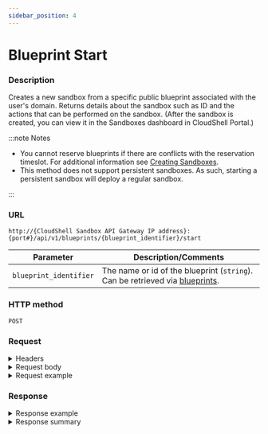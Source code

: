 ```yaml
---
sidebar_position: 4
---
```


# Blueprint Start

### Description

Creates a new sandbox from a specific public blueprint associated with the user's domain. Returns details about the sandbox such as ID and the actions that can be performed on the sandbox. (After the sandbox is created, you can view it in the Sandboxes dashboard in CloudShell Portal.)

:::note Notes

- You cannot reserve blueprints if there are conflicts with the reservation timeslot. For additional information see [Creating Sandboxes](../../../portal/sandboxes/creating-sandboxes.md).
- This method does not support persistent sandboxes. As such, starting a persistent sandbox will deploy a regular sandbox.

:::

### URL

`http://{CloudShell Sandbox API Gateway IP address}:{port#}/api/v1/blueprints/{blueprint_identifier}/start`

| Parameter | Description/Comments |
| --- | --- |
| `blueprint_identifier` | The name or id of the blueprint (`string`). Can be retrieved via [blueprints](./blueprints.md). |

### HTTP method

`POST`

### Request

<details>
<summary>Headers</summary>

Example header format for the `blueprint start` method:

`Authorization: Basic <authorization token returned from the login method>`

`Content-Type: application/json`

</details>

<details>
<summary>Request body</summary>

The scheduling and input parameters of the sandbox in JSON format. The elements of the `blueprint start` method include:

| Parameter | Description/Comments |
| --- | --- |
| `name` | The name of the sandbox. `(string)` <br/> If you do not specify a name, you will get the following error message: "Reservation name and duration must be specified in request body". |
| `duration` | The duration for this sandbox. Time must be specified in ISO 8601 format (for example PT23H). `(string)` <br/> If you do not specify the duration, you will get the following error message: "Duration format must be a valid 'ISO 8601' (e.g 'PT23H' or 'PT4H2M')". |
| `start_time` | Optional parameter, if not provided the sandbox will start immediatly. Must conform to ISO 8601 standard, which means that a timezone offset is passed with the value. For UTC: 2039-09-07T15:50+00Z. For UTC+2: 2039-09-26T07:58:30.996+0200". |
| `params` | Any published input parameters defined for the blueprint and its abstract resources. Input parameters that have no default must be included in the request. Abstract resource input parameters must be associated to global inputs (specify the global inputs in the request). `(Array)` <br/> If you do not specify the input parameters, you will get the following error message: "Blueprint has invalid inputs". |
| `permitted_users` | Users permitted to use the sandbox. Permitted users must have access to the logged-in domain. |

</details>

<details>
<summary>Request example</summary>

```javascript
{
   "name":"testbp-sndbx",
   "duration":"PT2H5M",
   "params":[
      {
         "name":"global1",
         "value":"value1"
      },
      {
         "name":"abstract resource 1.attribute4",
         "value":"some value"
      },
      {
         "name":"abstract resource 1/sub resource.attribute4",
         "value":"some value"
      }
   ],
   "permitted_users":[
      "john.s",
      "emily.b",
      "lucas.w"
   ]
}
```
</details>

### Response

<details>
<summary>Response example</summary>

The `blueprint start` method returns details about the new sandbox. The output includes details about the sandbox ID and the actions that can be performed on the sandbox:

```javascript
{
   "name":"Test Blprnt2",
   "id":"994bd534-740a-45f5-851f-ff452f2a17a2",
   "state":"Ready",
   "type":"Sandbox",
   "components":[
      {
         "name":"MySwitch",
         "type":"Resource",
         "component_type":"Generic Switch Model",
         "description":"",
         "attributes":[
            {
               "type":"string",
               "name":"vendor",
               "value":""
            }
         ],
         "connection_interfaces":[
            {
               "name":"Telnet",
               "url":""
            }
         ],
      }
   ],
   "apps":[
      {
         "name":"MyApp",
         "type":"Application",
         "description":""
      }
   ],
   "_links":{
      "self":{
         "href":"/sandboxes/994bd534-740a-45f5-851f-ff452f2a17a2",
         "method":"GET",
         "name":"get a sandbox' details",
         "templated":true
      },
      "stop":{
         "href":"/sandboxes/994bd534-740a-45f5-851f-ff452f2a17a2/stop",
         "method":"POST",
         "name":"stop a sandbox",
         "templated":true
      },
      "all":{
         "href":"/sandboxes",
         "method":"GET",
         "name":"get all sandboxes"
      }
   }
}
```
</details>

<details>
<summary>Response summary</summary>

The response output properties of the `blueprint start` method are described in the following table.

| Property | Sub Property | Description/Comments |
| --- | --- | --- |
| `name` |   | The name of the sandbox. `(string)` |
| `id` |   | The ID of the sandbox. `(string)` |
| `state` |   | The current state of the sandbox. Possible values: Pending, Setup, Ready, Teardown, Error, Ended. `(string)` |
| `type` |   | The sandbox type ("Sandbox"). `(string)` |
| `components` |   | The resource model of the sandbox. `(array)` |
|   | `name` | The name of the component. `(string)` |
|   | `type` | The component ("resource", "application", or "service"). `(string)` |
|   | `component_type` | The resource model. `(string)` |
|   | `description` | A short description of the resource. |
|   | `attributes` | The attributes of the resource model. `(array)` |
|   | `type` | The attribute type. `(string)` |
|   | `name` | The attribute name. `(string)` |
|   | `value` | The attribute value. `(string)` |
|   | `connection_interfaces` | The connection interfaces of the resource. `(array)` |
|   | `name` | The name of the connection interface. `(string)` |
|   | `url` | The URL of the connection interface of the resource. `(string)` |
| `apps` |   | The Apps of the sandbox. `(string)` |
|   | `type` | The App type ("Application"). `(string)` |
|   | `name` | The name of the App (for example, App1). `(string)` |
|   | `description` | A short description of the App. `(string)` |
| `_links` |   | The actions that can be performed on the sandbox in the user's domain: |
|   | `self` | Provides a link to get the details for the sandbox via a `GET` request. |
|   | `stop` | Provides a link to get stop the sandbox via a `POST` request. |
|   | `all` | Provides a link to get all available sandboxes according to the user's domain via a `GET` request. |

</details>